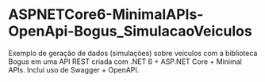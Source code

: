# ASPNETCore6-MinimalAPIs-OpenApi-Bogus_SimulacaoVeiculos
Exemplo de geração de dados (simulações) sobre veículos com a biblioteca Bogus em uma API REST criada com .NET 6 + ASP.NET Core + Minimal APIs. Inclui uso de Swagger + OpenAPI.
